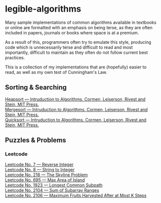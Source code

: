 # legible-algorithms

Many sample implementations of common algorithms available in textbooks or online are formatted with an emphasis on being terse, as they are often included in papers, journals or books where space is at a premium.

As a result of this, programmers often try to emulate this style, producing code which is unnecessarily terse and difficult to read and most importantly, difficult to maintain as they often do not follow current best practices.

This is a collection of my implementations that are (hopefully) easier to read, as well as my own test of Cunningham's Law.


## Sorting & Searching

<a href="https://github.com/aeu/legible-algorithms/tree/master/sorting/heapsort">Heapsort &mdash; Intruduction to Algorithms. Cormen, Leiserson, Rivest and Stein, MIT Press.</a>  
<a href="https://github.com/aeu/legible-algorithms/tree/master/sorting/mergesort">Mergesort &mdash; Intruduction to Algorithms. Cormen, Leiserson, Rivest and Stein, MIT Press.</a>  
<a href="https://github.com/aeu/legible-algorithms/tree/master/sorting/quicksort">Quicksort &mdash; Intruduction to Algorithms. Cormen, Leiserson, Rivest and Stein, MIT Press.</a>  


## Puzzles & Problems

### Leetcode

<a href="https://github.com/aeu/legible-algorithms/tree/master/leetcode/reverse-integer">Leetcode No. 7 &mdash; Reverse Integer</a>  
<a href="https://github.com/aeu/legible-algorithms/tree/master/leetcode/string-to-integer-atoi">Leetcode No. 8 &mdash; String to Integer</a>  
<a href="https://github.com/aeu/legible-algorithms/tree/master/leetcode/skyline">Leetcode No. 218 &mdash; The Skyline Problem</a>  
<a href="https://github.com/aeu/legible-algorithms/tree/master/leetcode/max-area-of-island">Leetcode No. 695 &mdash; Max Area of Island</a>  
<a href="https://github.com/aeu/legible-algorithms/tree/master/leetcode/longest-common-subpath">Leetcode No. 1923 &mdash; Longest Common Subpath</a>  
<a href="https://github.com/aeu/legible-algorithms/tree/master/leetcode/sum-of-subarray-ranges">Leetcode No. 2104 &mdash; Sum of Subarray Ranges</a>  
<a href="https://github.com/aeu/legible-algorithms/tree/master/leetcode/maximum-fruits-harvested-after-at-most-k-steps">Leetcode No. 2106 &mdash; Maximum Fruits Harvested After at Most K Steps</a>  

